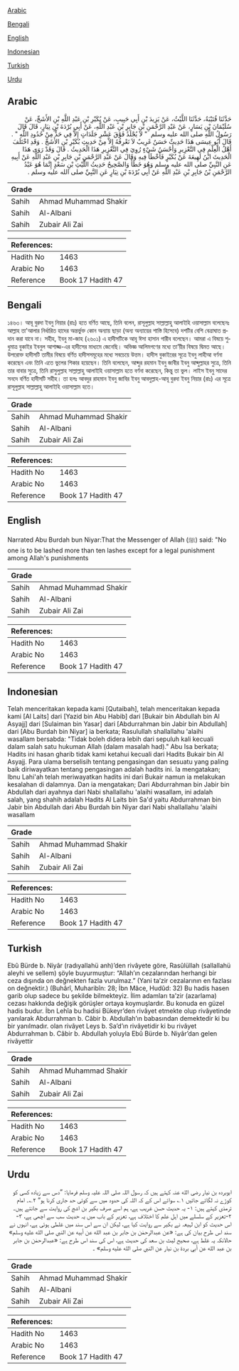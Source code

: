 [Arabic](#arabic)

[Bengali](#bengali)

[English](#english)

[Indonesian](#indonesian)

[Turkish](#turkish)

[Urdu](#urdu)

## Arabic


<div dir="rtl" lang="ar" style={{fontSize:'larger',backgroundColor:'#f8f9fa',padding:20}}>
حَدَّثَنَا قُتَيْبَةُ، حَدَّثَنَا اللَّيْثُ، عَنْ يَزِيدَ بْنِ أَبِي حَبِيبٍ، عَنْ بُكَيْرِ بْنِ عَبْدِ اللَّهِ بْنِ الأَشَجِّ، عَنْ سُلَيْمَانَ بْنِ يَسَارٍ، عَنْ عَبْدِ الرَّحْمَنِ بْنِ جَابِرِ بْنِ عَبْدِ اللَّهِ، عَنْ أَبِي بُرْدَةَ بْنِ نِيَارٍ، قَالَ قَالَ رَسُولُ اللَّهِ صلى الله عليه وسلم ‏ "‏ لاَ يُجْلَدُ فَوْقَ عَشْرِ جَلَدَاتٍ إِلاَّ فِي حَدٍّ مِنْ حُدُودِ اللَّهِ ‏"‏ ‏.‏ قَالَ أَبُو عِيسَى هَذَا حَدِيثٌ حَسَنٌ غَرِيبٌ لاَ نَعْرِفُهُ إِلاَّ مِنْ حَدِيثِ بُكَيْرِ بْنِ الأَشَجِّ ‏.‏ وَقَدِ اخْتَلَفَ أَهْلُ الْعِلْمِ فِي التَّعْزِيرِ وَأَحْسَنُ شَيْءٍ رُوِيَ فِي التَّعْزِيرِ هَذَا الْحَدِيثُ ‏.‏ قَالَ وَقَدْ رَوَى هَذَا الْحَدِيثَ ابْنُ لَهِيعَةَ عَنْ بُكَيْرٍ فَأَخْطَأَ فِيهِ وَقَالَ عَنْ عَبْدِ الرَّحْمَنِ بْنِ جَابِرِ بْنِ عَبْدِ اللَّهِ عَنْ أَبِيهِ عَنِ النَّبِيِّ صلى الله عليه وسلم وَهُوَ خَطَأٌ وَالصَّحِيحُ حَدِيثُ اللَّيْثِ بْنِ سَعْدٍ إِنَّمَا هُوَ عَبْدُ الرَّحْمَنِ بْنُ جَابِرِ بْنِ عَبْدِ اللَّهِ عَنْ أَبِي بُرْدَةَ بْنِ نِيَارٍ عَنِ النَّبِيِّ صلى الله عليه وسلم ‏.‏
</div>
<div style={{backgroundColor:'#f8f9fa',padding:20, marginBottom: 10}}><table> <thead> <tr> <th>Grade</th> <th></th> </tr> </thead> <tbody> <tr><td>Sahih</td><td>Ahmad Muhammad Shakir</td></tr><tr><td>Sahih</td><td>Al-Albani</td></tr><tr><td>Sahih</td><td>Zubair Ali Zai</td></tr></tbody></table><table> <thead> <tr> <th>References:</th> <th></th> </tr> </thead> <tbody><tr><td>Hadith No</td><td>1463</td></tr><tr><td>Arabic No</td><td>1463</td></tr><tr><td>Reference</td><td>Book 17 Hadith 47</td></tr></tbody></table></div>

## Bengali


<div dir="ltr" lang="bn" style={{fontSize:'larger',backgroundColor:'#f8f9fa',padding:20}}>
১৪৬৩। আবূ বুরদা ইবনু নিয়ার (রাঃ) হতে বর্ণিত আছে, তিনি বলেন, রাসূলুল্লাহ সাল্লাল্লাহু আলাইহি ওয়াসাল্লাম বলেছেনঃ আল্লাহ তা'আলার নির্ধারিত হাদের অন্তর্ভুক্ত কোন অন্যায় ছাড়া (অন্য অন্যায়ের শাস্তি হিসেবে) দশটির বেশি বেত্ৰাঘাত প্রদান করা যাবে না। সহীহ, ইবনু মা-জাহ (২৬০১) এ হাদীসটিকে আবূ ঈসা হাসান গারীব বলেছেন। আমরা এ বিষয়ে শুধুমাত্র বুকাইর ইবনুল আশাজ্জ-এর হাদীসের মাধ্যমে জেনেছি। অভিজ্ঞ আলিমগণের মধ্যে তা’য়ীর বিষয়ে দ্বিমত আছে। উপরোক্ত হাদীসটি তামীর বিষয়ে বর্ণিত হাদীসসমূহের মধ্যে সবচেয়ে উত্তম। হাদীস বুকাইরের সূত্রে ইবনু লাহীআ বর্ণনা করেছেন এবং তিনি এতে ভুলের শিকার হয়েছেন। তিনি বলেছেন, আব্দুর রহমান ইবনু জাবীর ইবনু আব্দুল্লাহর সুত্রে, তিনি তার বাবার সুত্রে, তিনি রাসুলুল্লাহ সাল্লাল্লাহু আলাইহি ওয়াসাল্লাম হতে বর্ণনা করেছেন, কিন্তু তা ভুল। লাইস ইবনু সাদের সনদে বর্ণিত হাদীসটি সহীহ। তা হলঃ আবদুর রাহমান ইবনু জাবির ইবনু আবদুল্লাহ-আবূ বুরদা ইবনু নিয়ার (রাঃ) এর সূত্রে রাসূলুল্লাহ সাল্লাল্লাহু আলাইহি ওয়াসাল্লাম হতে।
</div>
<div style={{backgroundColor:'#f8f9fa',padding:20, marginBottom: 10}}><table> <thead> <tr> <th>Grade</th> <th></th> </tr> </thead> <tbody> <tr><td>Sahih</td><td>Ahmad Muhammad Shakir</td></tr><tr><td>Sahih</td><td>Al-Albani</td></tr><tr><td>Sahih</td><td>Zubair Ali Zai</td></tr></tbody></table><table> <thead> <tr> <th>References:</th> <th></th> </tr> </thead> <tbody><tr><td>Hadith No</td><td>1463</td></tr><tr><td>Arabic No</td><td>1463</td></tr><tr><td>Reference</td><td>Book 17 Hadith 47</td></tr></tbody></table></div>

## English


<div dir="ltr" lang="en" style={{fontSize:'larger',backgroundColor:'#f8f9fa',padding:20}}>
Narrated Abu Burdah bun Niyar:That the Messenger of Allah (ﷺ) said: "No one is to be lashed more than ten lashes except for a legal punishment among Allah's punishments
</div>
<div style={{backgroundColor:'#f8f9fa',padding:20, marginBottom: 10}}><table> <thead> <tr> <th>Grade</th> <th></th> </tr> </thead> <tbody> <tr><td>Sahih</td><td>Ahmad Muhammad Shakir</td></tr><tr><td>Sahih</td><td>Al-Albani</td></tr><tr><td>Sahih</td><td>Zubair Ali Zai</td></tr></tbody></table><table> <thead> <tr> <th>References:</th> <th></th> </tr> </thead> <tbody><tr><td>Hadith No</td><td>1463</td></tr><tr><td>Arabic No</td><td>1463</td></tr><tr><td>Reference</td><td>Book 17 Hadith 47</td></tr></tbody></table></div>

## Indonesian


<div dir="ltr" lang="id" style={{fontSize:'larger',backgroundColor:'#f8f9fa',padding:20}}>
Telah menceritakan kepada kami [Qutaibah], telah menceritakan kepada kami [Al Laits] dari [Yazid bin Abu Habib] dari [Bukair bin Abdullah bin Al Asyajj] dari [Sulaiman bin Yasar] dari [Abdurrahman bin Jabir bin Abdullah] dari [Abu Burdah bin Niyar] ia berkata; Rasulullah shallallahu 'alaihi wasallam bersabda: "Tidak boleh didera lebih dari sepuluh kali kecuali dalam salah satu hukuman Allah (dalam masalah had)." Abu Isa berkata; Hadits ini hasan gharib tidak kami ketahui kecuali dari Hadits Bukair bin Al Asyajj. Para ulama berselisih tentang pengasingan dan sesuatu yang paling baik diriwayatkan tentang pengasingan adalah hadits ini. Ia mengatakan; Ibnu Lahi'ah telah meriwayatkan hadits ini dari Bukair namun ia melakukan kesalahan di dalamnya. Dan ia mengatakan; Dari Abdurrahman bin Jabir bin Abdullah dari ayahnya dari Nabi shallallahu 'alaihi wasallam, ini adalah salah, yang shahih adalah Hadits Al Laits bin Sa'd yaitu Abdurrahman bin Jabir bin Abdullah dari Abu Burdah bin Niyar dari Nabi shallallahu 'alaihi wasallam
</div>
<div style={{backgroundColor:'#f8f9fa',padding:20, marginBottom: 10}}><table> <thead> <tr> <th>Grade</th> <th></th> </tr> </thead> <tbody> <tr><td>Sahih</td><td>Ahmad Muhammad Shakir</td></tr><tr><td>Sahih</td><td>Al-Albani</td></tr><tr><td>Sahih</td><td>Zubair Ali Zai</td></tr></tbody></table><table> <thead> <tr> <th>References:</th> <th></th> </tr> </thead> <tbody><tr><td>Hadith No</td><td>1463</td></tr><tr><td>Arabic No</td><td>1463</td></tr><tr><td>Reference</td><td>Book 17 Hadith 47</td></tr></tbody></table></div>

## Turkish


<div dir="ltr" lang="tr" style={{fontSize:'larger',backgroundColor:'#f8f9fa',padding:20}}>
Ebû Bürde b. Niyâr (radıyallahü anh)’den rivâyete göre, Rasûlüllah (sallallahü aleyhi ve sellem) şöyle buyurmuştur: “Allah’ın cezalarından herhangi bir ceza dışında on değnekten fazla vurulmaz.” (Yani ta’zir cezalarının en fazlası on değnektir.) (Buhârî, Muharibîn: 28; İbn Mâce, Hudûd: 32) Bu hadis hasen garib olup sadece bu şekilde bilmekteyiz. İlim adamları ta’zir (azarlama) cezası hakkında değişik görüşler ortaya koymuşlardır. Bu konuda en güzel hadis budur. İbn Lehîa bu hadisi Bükeyr’den rivâyet etmekte olup rivâyetinde yanılarak Abdurrahman b. Câbir b. Abdullah’ın babasından demektedir ki bu bir yanılmadır. olan rivâyet Leys b. Sa’d’ın rivâyetidir ki bu rivâyet Abdurrahman b. Câbir b. Abdullah yoluyla Ebû Bürde b. Niyâr’dan gelen rivâyettir
</div>
<div style={{backgroundColor:'#f8f9fa',padding:20, marginBottom: 10}}><table> <thead> <tr> <th>Grade</th> <th></th> </tr> </thead> <tbody> <tr><td>Sahih</td><td>Ahmad Muhammad Shakir</td></tr><tr><td>Sahih</td><td>Al-Albani</td></tr><tr><td>Sahih</td><td>Zubair Ali Zai</td></tr></tbody></table><table> <thead> <tr> <th>References:</th> <th></th> </tr> </thead> <tbody><tr><td>Hadith No</td><td>1463</td></tr><tr><td>Arabic No</td><td>1463</td></tr><tr><td>Reference</td><td>Book 17 Hadith 47</td></tr></tbody></table></div>

## Urdu


<div dir="rtl" lang="ur" style={{fontSize:'larger',backgroundColor:'#f8f9fa',padding:20}}>
ابوبردہ بن نیار رضی الله عنہ کہتے ہیں کہ رسول اللہ صلی اللہ علیہ وسلم فرمایا: ”دس سے زیادہ کسی کو کوڑے نہ لگائے جائیں ۱؎ سوائے اس کے کہ اللہ کی حدود میں سے کوئی حد جاری کرنا ہو“ ۲؎۔ امام ترمذی کہتے ہیں: ۱- یہ حدیث حسن غریب ہے، ہم اسے صرف بکیر بن اشج کی روایت سے جانتے ہیں۔ ۲-تعزیر کے سلسلے میں اہل علم کا اختلاف ہے، تعزیر کے باب میں یہ حدیث سب سے اچھی ہے، ۳- اس حدیث کو ابن لہیعہ نے بکیر سے روایت کیا ہے، لیکن ان سے اس سند میں غلطی ہوئی ہے، انہوں نے سند اس طرح بیان کی ہے: «عن عبدالرحمٰن بن جابر بن عبد الله عن أبيه عن النبي صلى الله عليه وسلم» حالانکہ یہ غلط ہے، صحیح لیث بن سعد کی حدیث ہے، اس کی سند اس طرح ہے: «عبدالرحمٰن بن جابر بن عبد الله عن أبي بردة بن نيار عن النبي صلى الله عليه وسلم» ۔
</div>
<div style={{backgroundColor:'#f8f9fa',padding:20, marginBottom: 10}}><table> <thead> <tr> <th>Grade</th> <th></th> </tr> </thead> <tbody> <tr><td>Sahih</td><td>Ahmad Muhammad Shakir</td></tr><tr><td>Sahih</td><td>Al-Albani</td></tr><tr><td>Sahih</td><td>Zubair Ali Zai</td></tr></tbody></table><table> <thead> <tr> <th>References:</th> <th></th> </tr> </thead> <tbody><tr><td>Hadith No</td><td>1463</td></tr><tr><td>Arabic No</td><td>1463</td></tr><tr><td>Reference</td><td>Book 17 Hadith 47</td></tr></tbody></table></div>